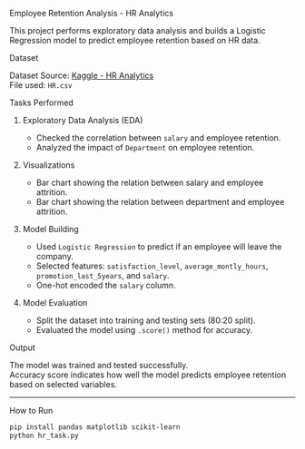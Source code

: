  Employee Retention Analysis - HR Analytics

This project performs exploratory data analysis and builds a Logistic Regression model to predict employee retention based on HR data.

 Dataset

Dataset Source: [Kaggle - HR Analytics](https://www.kaggle.com/giripujar/hr-analytics)  
File used: `HR.csv`

 Tasks Performed

1. Exploratory Data Analysis (EDA)  
   - Checked the correlation between `salary` and employee retention.
   - Analyzed the impact of `Department` on employee retention.

2. Visualizations
   - Bar chart showing the relation between salary and employee attrition.
   - Bar chart showing the relation between department and employee attrition.

3. Model Building
   - Used `Logistic Regression` to predict if an employee will leave the company.
   - Selected features: `satisfaction_level`, `average_montly_hours`, `promotion_last_5years`, and `salary`.
   - One-hot encoded the `salary` column.

4. Model Evaluation
   - Split the dataset into training and testing sets (80:20 split).
   - Evaluated the model using `.score()` method for accuracy.

 Output

The model was trained and tested successfully.  
Accuracy score indicates how well the model predicts employee retention based on selected variables.

---

 How to Run

```bash
pip install pandas matplotlib scikit-learn
python hr_task.py
